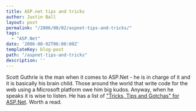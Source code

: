 ```yaml
---
title: ASP.net tips and tricks
author: Justin Ball
layout: post
permalink: "/2006/08/02/aspnet-tips-and-tricks/"
tags:
  - "ASP.Net"
date: '2006-08-02T06:00:00Z'
templateKey: blog-post
path: "/aspnet-tips-and-tricks"
description: ''
---
```


Scott Guthrie is the man when it comes to ASP.Net - he is in charge of it and it is basically his brain child. Those around the world that write code for the web using a Microsoft platform owe him big kudos. Anyway, when he speaks it is wise to listen. He has a list of ["Tricks, Tips and Gotchas" for ASP.Net][1]. Worth a read.

 [1]: http://weblogs.asp.net/scottgu/pages/ASP.NET-2.0-Tips_2C00_-Tricks_2C00_-Recipes-and-Gotchas.aspx
